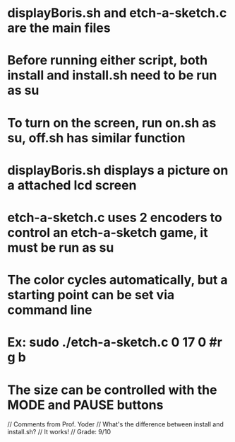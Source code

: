 # displayBoris.sh and etch-a-sketch.c are the main files 

# Before running either script, both install and install.sh need to be run as su

# To turn on the screen, run on.sh as su, off.sh has similar function

# displayBoris.sh displays a picture on a attached lcd screen

# etch-a-sketch.c uses 2 encoders to control an etch-a-sketch game, it must be run as su

# The color cycles automatically, but a starting point can be set via command line
# Ex: sudo ./etch-a-sketch.c 0 17 0 #r g b

# The size can be controlled with the MODE and PAUSE buttons

// Comments from Prof. Yoder
// What's the difference between install and install.sh?
// It works!
// Grade:  9/10
